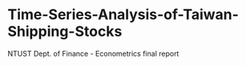# Time-Series-Analysis-of-Taiwan-Shipping-Stocks
NTUST Dept. of Finance - Econometrics final report
